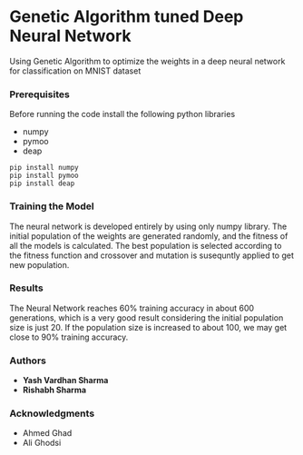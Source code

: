 # Genetic Algorithm tuned Deep Neural Network

Using Genetic Algorithm to optimize the weights in a deep neural network for classification on MNIST dataset

### Prerequisites

Before running the code install the following python libraries

* numpy
* pymoo
* deap

```
pip install numpy
pip install pymoo
pip install deap
```

### Training the Model

The neural network is developed entirely by using only numpy library. The initial population of the weights are generated randomly, and the fitness of all the models is calculated. The best population is selected according to the fitness function and crossover and mutation is susequntly applied to get new population.


### Results

The Neural Network reaches 60% training accuracy in about 600 generations, which is a very good
result considering the initial population size is just 20.
If the population size is increased to about 100, we may get close to 90% training accuracy.

### Authors

* **Yash Vardhan Sharma** 
* **Rishabh Sharma**

### Acknowledgments

* Ahmed Ghad
* Ali Ghodsi

